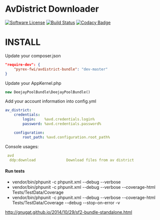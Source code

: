 # AvDistrict Downloader

[![Software License](https://img.shields.io/badge/license-MIT-brightgreen.svg?style=flat-square)](LICENSE.txt)
[![Build Status](https://travis-ci.org/Pyrex-FWI/DigitalDjPoolBundle.svg?branch=master)](https://travis-ci.org/Pyrex-FWI/DigitalDjPoolBundle)
[![Codacy Badge](https://www.codacy.com/project/badge/96ed127edb5c409e99550057b49025f0)](https://www.codacy.com/app/yemistikris/DigitalDjPoolBundle)

INSTALL
=======

Update your composer.json

```json
"require-dev": {
    "pyrex-fwi/avdistrict-bundle": "dev-master"
}
```

Update your AppKernel.php

```php
new DeejayPoolBundle\DeejayPoolBundle()
```

Add your account information into config.yml

```yaml
av_district:
    credentials:
        login:    %avd.credentials.login%
        password: %avd.credentials.password%

    configuration:
        root_path: %avd.configuration.root_path%

```

Console usages:
```yaml
 avd
  ddp:download              Download files from av district
```

#### Run tests

- vendor/bin/phpunit -c phpunit.xml --debug --verbose
- vendor/bin/phpunit -c phpunit.xml --debug --verbose --coverage-html Tests/TestData/Coverage
- vendor/bin/phpunit -c phpunit.xml --debug --verbose --coverage-html Tests/TestData/Coverage --debug --stop-on-error -v


http://gnugat.github.io/2014/10/29/sf2-bundle-standalone.html
